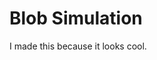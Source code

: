 # Blob Simulation

I made this because it looks cool.

<!-- ![Mandelbrot FragShader Example Image](https://cdn.oggyp.com/githubImages/fractals/mandelbrot_frag1.png) -->

<!-- ## Controls

> Use the arrow keys to move around the picture

> `p` to zoom in

> `o` to zoom out

## Mouse

The position of the mouse mapped to it's complex coordinate is displayed in the top right. The red dots displayed are each iteration of `z = z^2 + c`. This can be interesting as you can see how the iterations of any given point change in real time by just moving the mouse. -->